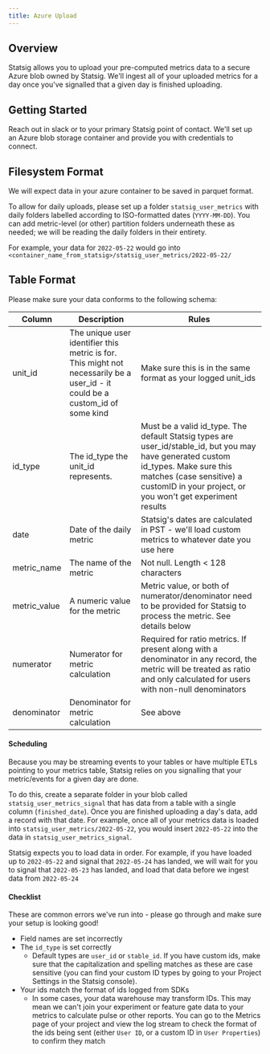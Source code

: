 ```yaml
---
title: Azure Upload
---
```


## Overview

Statsig allows you to upload your pre-computed metrics data to a secure Azure blob owned by Statsig. We'll ingest all of your uploaded metrics for a day once you've signalled that a given day is finished uploading.

## Getting Started

Reach out in slack or to your primary Statsig point of contact. We'll set up an Azure blob storage container and provide you with credentials to connect.

## Filesystem Format

We will expect data in your azure container to be saved in parquet format.

To allow for daily uploads, please set up a folder `statsig_user_metrics` with daily folders labelled according to ISO-formatted dates (`YYYY-MM-DD`). You can add metric-level (or other) partition folders underneath these as needed; we will be reading the daily folders in their entirety.

For example, your data for `2022-05-22` would go into `<container_name_from_statsig>/statsig_user_metrics/2022-05-22/`

## Table Format

Please make sure your data conforms to the following schema:

| Column       | Description                                                                                                                   | Rules                                                                                                                                                                                                                         |
| ------------ | ----------------------------------------------------------------------------------------------------------------------------- | ----------------------------------------------------------------------------------------------------------------------------------------------------------------------------------------------------------------------------- |
| unit_id      | The unique user identifier this metric is for. This might not necessarily be a user_id - it could be a custom_id of some kind | Make sure this is in the same format as your logged unit_ids                                                                                                                                                                  |
| id_type      | The id_type the unit_id represents.                                                                                           | Must be a valid id_type. The default Statsig types are user_id/stable_id, but you may have generated custom id_types. Make sure this matches (case sensitive) a customID in your project, or you won't get experiment results |
| date         | Date of the daily metric                                                                                                      | Statsig's dates are calculated in PST - we'll load custom metrics to whatever date you use here                                                                                                                               |
| metric_name  | The name of the metric                                                                                                        | Not null. Length < 128 characters                                                                                                                                                                                             |
| metric_value | A numeric value for the metric                                                                                                | Metric value, or both of numerator/denominator need to be provided for Statsig to process the metric. See details below                                                                                                       |
| numerator    | Numerator for metric calculation                                                                                              | Required for ratio metrics. If present along with a denominator in any record, the metric will be treated as ratio and only calculated for users with non-null denominators                                                   |
| denominator  | Denominator for metric calculation                                                                                            | See above                                                                                                                                                                                                                     |

#### Scheduling

Because you may be streaming events to your tables or have multiple ETLs pointing to your metrics table, Statsig relies on you
signalling that your metric/events for a given day are done.

To do this, create a separate folder in your blob called `statsig_user_metrics_signal` that has data from a table with a single column (`finished_date`). Once you are finished uploading a day's data, add a record
with that date. For example, once all of your metrics data is loaded into `statsig_user_metrics/2022-05-22`, you would insert `2022-05-22` into the data in `statsig_user_metrics_signal`.

Statsig expects you to load data in order. For example, if you have loaded up to `2022-05-22` and signal that `2022-05-24` has landed,
we will wait for you to signal that `2022-05-23` has landed, and load that data before we ingest data from `2022-05-24`

<a name="checklist"></a>

#### Checklist

These are common errors we've run into - please go through and make sure your setup is looking good!

- Field names are set incorrectly
- The `id_type` is set correctly
  - Default types are `user_id` or `stable_id`. If you have custom ids, make sure that the capitalization and spelling matches as these are case sensitive (you can find your custom ID types by going to your Project Settings in the Statsig console).
- Your ids match the format of ids logged from SDKs
  - In some cases, your data warehouse may transform IDs. This may mean we can't join your experiment or feature gate data to your metrics to calculate pulse or other reports. You can go to the Metrics page of your project and view the log stream to check the format of the ids being sent (either `User ID`, or a custom ID in `User Properties`) to confirm they match
